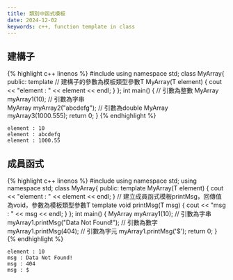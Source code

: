 ```yaml
---
title: 類別中函式模板
date: 2024-12-02
keywords: c++, function template in class
---
```


## 建構子

{% highlight c++ linenos %}
#include <iostream>
using namespace std;
class MyArray{
 public:
  template <typename T>
  // 建構子的參數為模板類型參數T
  MyArray(T element) {
    cout << "element : " << element << endl;
  }
};
int main() {
  // 引數為整數
  MyArray myArray1(10);
  // 引數為字串  
  MyArray myArray2("abcdefg");
  // 引數為double
  MyArray myArray3(1000.555);
  return 0;
}
{% endhighlight %}
```
element : 10
element : abcdefg
element : 1000.55
```

## 成員函式

{% highlight c++ linenos %}
#include <iostream>
using namespace std;
using namespace std;
class MyArray{
 public:
  template <typename T>
  MyArray(T element) {
    cout << "element : " << element << endl;
  }
  // 建立成員函式模板printMsg，回傳值為void，參數為模板類型參數T
  template <typename T>
  void printMsg(T msg) {
    cout << "msg : " << msg << endl;
  }
};
int main() {
  MyArray myArray1(10);
  // 引數為字串
  myArray1.printMsg("Data Not Found!");
  // 引數為數字
  myArray1.printMsg(404);
  // 引數為字元
  myArray1.printMsg('$');
  return 0;
}
{% endhighlight %}
```
element : 10
msg : Data Not Found!
msg : 404
msg : $
```
